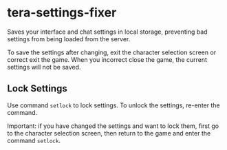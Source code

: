 # tera-settings-fixer

Saves your interface and chat settings in local storage, preventing bad settings from being loaded from the server.

To save the settings after changing, exit the character selection screen or correct exit the game. When you incorrect close the game, the current settings will not be saved.

## Lock Settings

Use command `setlock` to lock settings. To unlock the settings, re-enter the command.

Important: if you have changed the settings and want to lock them, first go to the character selection screen, then return to the game and enter the command `setlock`.
